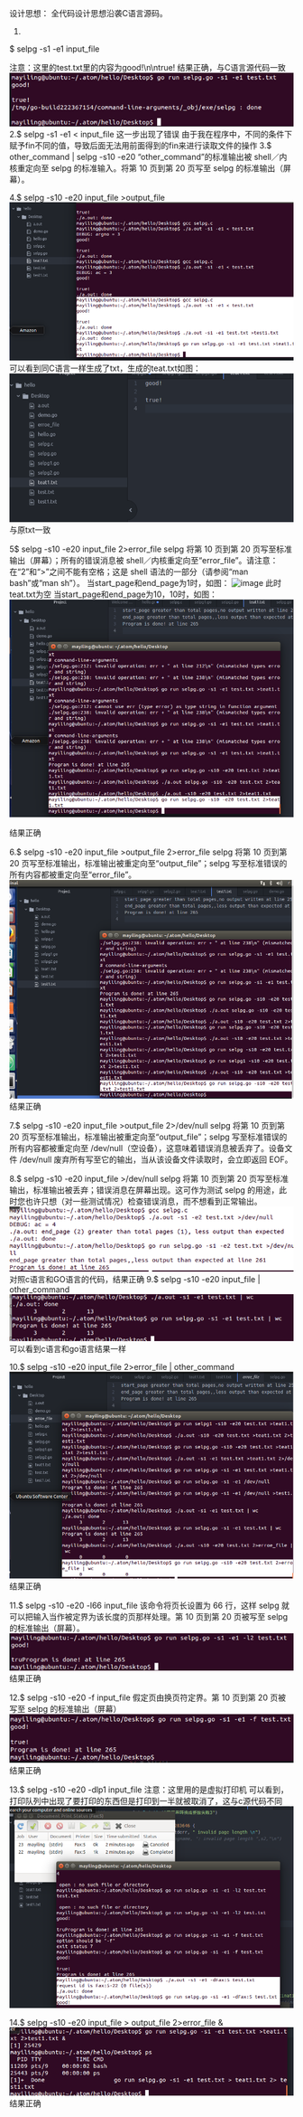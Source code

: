 设计思想：
全代码设计思想沿袭C语言源码。

1.
$ selpg -s1 -e1 input_file
 
注意：这里的test.txt里的内容为good!\n\ntrue!
结果正确，与C语言源代码一致
![image](https://github.com/YlingMA/selpg/raw/master/image/1.png)
2.$ selpg -s1 -e1 < input_file
这一步出现了错误
由于我在程序中，不同的条件下赋予fin不同的值，导致后面无法用前面得到的fin来进行读取文件的操作
3.$ other_command | selpg -s10 -e20
“other_command”的标准输出被 shell／内核重定向至 selpg 的标准输入。将第 10 页到第 20 页写至 selpg 的标准输出（屏幕）。

4.$ selpg -s10 -e20 input_file >output_file
 ![image](https://github.com/YlingMA/selpg/raw/master/image/4.png)
可以看到同C语言一样生成了txt，生成的teat.txt如图：
 ![image](https://github.com/YlingMA/selpg/raw/master/image/4.2.png)
与原txt一致

5$ selpg -s10 -e20 input_file 2>error_file
selpg 将第 10 页到第 20 页写至标准输出（屏幕）；所有的错误消息被 shell／内核重定向至“error_file”。请注意：在“2”和“>”之间不能有空格；这是 shell 语法的一部分（请参阅“man bash”或“man sh”）。
当start_page和end_page为1时，如图：
  ![image](https://github.com/YlingMA/selpg/raw/master/image/5.1.png)
此时teat.txt为空
当start_page和end_page为10，10时，如图：
 ![image](https://github.com/YlingMA/selpg/raw/master/image/5.2.png)
 
结果正确


6.$ selpg -s10 -e20 input_file >output_file 2>error_file
selpg 将第 10 页到第 20 页写至标准输出，标准输出被重定向至“output_file”；selpg 写至标准错误的所有内容都被重定向至“error_file”。
  ![image](https://github.com/YlingMA/selpg/raw/master/image/6.png)
结果正确

7.$ selpg -s10 -e20 input_file >output_file 2>/dev/null
selpg 将第 10 页到第 20 页写至标准输出，标准输出被重定向至“output_file”；selpg 写至标准错误的所有内容都被重定向至 /dev/null（空设备），这意味着错误消息被丢弃了。设备文件 /dev/null 废弃所有写至它的输出，当从该设备文件读取时，会立即返回 EOF。

8.$ selpg -s10 -e20 input_file >/dev/null
selpg 将第 10 页到第 20 页写至标准输出，标准输出被丢弃；错误消息在屏幕出现。这可作为测试 selpg 的用途，此时您也许只想（对一些测试情况）检查错误消息，而不想看到正常输出。
  ![image](https://github.com/YlingMA/selpg/raw/master/image/8.png)
对照c语言和GO语言的代码，结果正确
9.$ selpg -s10 -e20 input_file | other_command
  ![image](https://github.com/YlingMA/selpg/raw/master/image/9.png)
可以看到c语言和go语言结果一样

10.$ selpg -s10 -e20 input_file 2>error_file | other_command
  ![image](https://github.com/YlingMA/selpg/raw/master/image/10.png)
结果正确

11.$ selpg -s10 -e20 -l66 input_file
该命令将页长设置为 66 行，这样 selpg 就可以把输入当作被定界为该长度的页那样处理。第 10 页到第 20 页被写至 selpg 的标准输出（屏幕）。
  ![image](https://github.com/YlingMA/selpg/raw/master/image/11.png)
结果正确

12.$ selpg -s10 -e20 -f input_file
假定页由换页符定界。第 10 页到第 20 页被写至 selpg 的标准输出（屏幕）
  ![image](https://github.com/YlingMA/selpg/raw/master/image/12.png)
结果正确

13.$ selpg -s10 -e20 -dlp1 input_file
注意：这里用的是虚拟打印机
可以看到，打印队列中出现了要打印的东西但是打印到一半就被取消了，这与c源代码不同
  ![image](https://github.com/YlingMA/selpg/raw/master/image/13.png)

14.$ selpg -s10 -e20 input_file > output_file 2>error_file &
  ![image](https://github.com/YlingMA/selpg/raw/master/image/14.png)
结果正确

